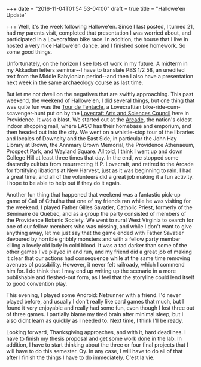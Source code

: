 +++
date = "2016-11-04T01:54:53-04:00"
draft = true
title = "Hallowe'en Update"

+++
Well, it's the week following Hallowe'en. Since I last posted, I turned 21, had my parents visit, completed that presentation I was worried about, and participated in a Lovecraftian bike race. In addition, the house that I live in hosted a very nice Hallowe'en dance, and I finished some homework. So some good things.

Unfortunately, on the horizon I see lots of work in my future. A midterm in my Akkadian letters seminar--I have to translate PBS 1/2 58, an unedited text from the Middle Babylonian period--and then I also have a presentation next week in the same archaeology course as last time.

But let me not dwell on the negatives that are swiftly approaching. This past weekend, the weekend of Hallowe'en, I did several things, but one thing that was quite fun was the [Tour de Tentacle](https://www.facebook.com/tourdetentacle/), a Lovecraftian bike-ride-cum-scavenger-hunt put on by the [Lovecraft Arts and Sciences Council](http://www.weirdprovidence.org/) here in Providence. It was a blast. We started out at the [Arcade](http://www.arcadeprovidence.com), the nation's oldest indoor shopping mall, where LASC has their homebase and emporium, and then headed out into the city. We went on a whistle-stop tour of the libraries and locales of Downcity and the East Side, in particular the John Hay Library at Brown, the Annmary Brown Memorial, the Providence Athenaeum, Prospect Park, and Wayland Square. All told, I think I went up and down College Hill at least three times that day. In the end, we stopped some dastardly cultists from resurrecting H.P. Lovecraft, and retired to the Arcade for fortifying libations at New Harvest, just as it was beginning to rain. I had a great time, and all of the volunteers did a great job making it a fun activity. I hope to be able to help out if they do it again.

Another fun thing that happened that weekend was a fantastic pick-up game of Call of Cthulhu that one of my friends ran while he was visiting for the weekend. I played Father Gilles Savatier, Catholic Priest, formerly of the Séminaire de Québec, and as a group the party consisted of members of the Providence Botanic Society. We went to rural West Virginia to search for one of our fellow members who was missing, and while I don't want to give anything away, let me just say that the game ended with Father Savatier devoured by horrible gribbly monsters and with a fellow party member killing a lovely old lady in cold blood. It was a tad darker than some of the other games I've played in and run, and my friend did a great job of making it clear that our actions had consequence while at the same time removing avenues of possibility. However, it never felt railroady, which I commend him for. I do think that I may end up writing up the scenario in a more publishable and fleshed-out form, as I feel that the storyline could lend itself to good convention play.

This evening, I played some Android: Netrunner with a friend. I'd never played before, and usually I don't really like card games that much, but I found it very enjoyable and really had some fun, even though I lost three out of three games. I partially blame my tired brain after minimal sleep, but I also didnt learn as quickly as I needed to. Next time, I think I'll be ready.

Looking forward, Thanksgiving approaches, and with it, hard deadlines. I have to finish my thesis proposal and get some work done in the lab. In addition, I have to start thinking about the three or four final projects that I will have to do this semester. Oy. In any case, I will have to do all of that after I finish the things I have to do immediately. C'est la vie.
